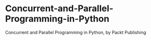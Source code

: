 # Concurrent-and-Parallel-Programming-in-Python
Concurrent and Parallel Programming in Python, by Packt Publishing
